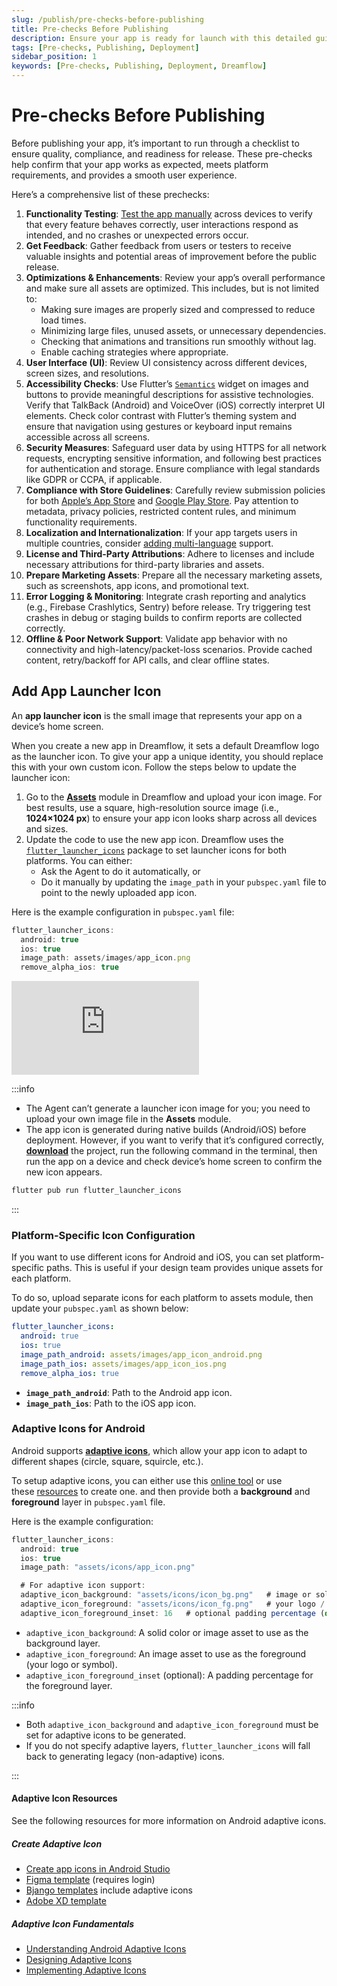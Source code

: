 ```yaml
---
slug: /publish/pre-checks-before-publishing
title: Pre-checks Before Publishing
description: Ensure your app is ready for launch with this detailed guide on essential pre-publishing checks.
tags: [Pre-checks, Publishing, Deployment]
sidebar_position: 1
keywords: [Pre-checks, Publishing, Deployment, Dreamflow]
---
```


# Pre-checks Before Publishing
Before publishing your app, it’s important to run through a checklist to ensure quality, compliance, and readiness for release. These pre-checks help confirm that your app works as expected, meets platform requirements, and provides a smooth user experience.

Here’s a comprehensive list of these prechecks:

1. **Functionality Testing**: [Test the app manually](../test/test-on-mobile-device.md) across devices to verify that every feature behaves correctly, user interactions respond as intended, and no crashes or unexpected errors occur.
2. **Get Feedback**: Gather feedback from users or testers to receive valuable insights and potential areas of improvement before the public release.
3. **Optimizations & Enhancements**: Review your app’s overall performance and make sure all assets are optimized. This includes, but is not limited to:
    - Making sure images are properly sized and compressed to reduce load times.
    - Minimizing large files, unused assets, or unnecessary dependencies.
    - Checking that animations and transitions run smoothly without lag.
    - Enable caching strategies where appropriate.
4. **User Interface (UI)**: Review UI consistency across different devices, screen sizes, and resolutions.
5. **Accessibility Checks**: Use Flutter’s [`Semantics`](https://api.flutter.dev/flutter/widgets/Semantics-class.html) widget on images and buttons to provide meaningful descriptions for assistive technologies. Verify that TalkBack (Android) and VoiceOver (iOS) correctly interpret UI elements. Check color contrast with Flutter’s theming system and ensure that navigation using gestures or keyboard input remains accessible across all screens.
6. **Security Measures**: Safeguard user data by using HTTPS for all network requests, encrypting sensitive information, and following best practices for authentication and storage. Ensure compliance with legal standards like GDPR or CCPA, if applicable.
7. **Compliance with Store Guidelines**: Carefully review submission policies for both [Apple’s App Store](https://developer.apple.com/app-store/review/guidelines/) and [Google Play Store](https://play.google/developer-content-policy/). Pay attention to metadata, privacy policies, restricted content rules, and minimum functionality requirements.
8. **Localization and Internationalization**: If your app targets users in multiple countries, consider [adding multi-language](https://docs.flutter.dev/ui/accessibility-and-internationalization/internationalization) support.
9. **License and Third-Party Attributions**: Adhere to licenses and include necessary attributions for third-party libraries and assets.
10. **Prepare Marketing Assets**: Prepare all the necessary marketing assets, such as screenshots, app icons, and promotional text.
11. **Error Logging & Monitoring**: Integrate crash reporting and analytics (e.g., Firebase Crashlytics, Sentry) before release. Try triggering test crashes in debug or staging builds to confirm reports are collected correctly.
12. **Offline & Poor Network Support**: Validate app behavior with no connectivity and high-latency/packet-loss scenarios. Provide cached content, retry/backoff for API calls, and clear offline states.


## Add App Launcher Icon

An **app launcher icon** is the small image that represents your app on a device’s home screen. 

When you create a new app in Dreamflow, it sets a default Dreamflow logo as the launcher icon. To give your app a unique identity, you should replace this with your own custom icon. Follow the steps below to update the launcher icon:

1. Go to the [**Assets**](../../workspace/modules-panel/assets.md) module in Dreamflow and upload your icon image. For best results, use a square, high-resolution source image (i.e., **1024×1024 px**) to ensure your app icon looks sharp across all devices and sizes.
2. Update the code to use the new app icon. Dreamflow uses the [`flutter_launcher_icons`](https://pub.dev/packages/flutter_launcher_icons) package to set launcher icons for both platforms. You can either:
    - Ask the Agent to do it automatically, or
    - Do it manually by updating the `image_path` in your `pubspec.yaml` file to point to the newly uploaded app icon.

Here is the example configuration in `pubspec.yaml` file:

```jsx
flutter_launcher_icons:
  android: true
  ios: true
  image_path: assets/images/app_icon.png
  remove_alpha_ios: true
```

<div style={{
    position: 'relative',
    paddingBottom: 'calc(52.67989417989418% + 41px)', // Keeps the aspect ratio and additional padding
    height: 0,
    width: '100%'}}>
    <iframe 
        src="https://demo.arcade.software/xzNj2YwPUvpxlrNQCv1r?embed&show_copy_link=true"
        title=""
        style={{
            position: 'absolute',
            top: 0,
            left: 0,
            width: '100%',
            height: '100%',
            colorScheme: 'light'
        }}
        frameborder="0"
        loading="lazy"
        webkitAllowFullScreen
        mozAllowFullScreen
        allowFullScreen
        allow="clipboard-write">
    </iframe>
</div>
<p></p>

:::info

- The Agent can’t generate a launcher icon image for you; you need to upload your own image file in the **Assets** module.
- The app icon is generated during native builds (Android/iOS) before deployment. However, if you want to verify that it’s configured correctly, [**download**](../test/test-on-mobile-device.md#download-code-and-run) the project, run the following command in the terminal, then run the app on a device and check device’s home screen to confirm the new icon appears.

```jsx
flutter pub run flutter_launcher_icons
```
:::

### Platform-Specific Icon Configuration

If you want to use different icons for Android and iOS, you can set platform-specific paths. This is useful if your design team provides unique assets for each platform.

To do so, upload separate icons for each platform to assets module, then update your `pubspec.yaml` as shown below:

```yaml
flutter_launcher_icons:
  android: true
  ios: true
  image_path_android: assets/images/app_icon_android.png
  image_path_ios: assets/images/app_icon_ios.png
  remove_alpha_ios: true

```

- **`image_path_android`**: Path to the Android app icon.
- **`image_path_ios`**: Path to the iOS app icon.

### Adaptive Icons for Android

Android supports [**adaptive icons**](https://developer.android.com/develop/ui/views/launch/icon_design_adaptive#design-adaptive-icons), which allow your app icon to adapt to different shapes (circle, square, squircle, etc.). 

To setup adaptive icons, you can either use this [online tool](https://icon.kitchen/) or use these [resources](#adaptive-icon-resources) to create one. and then provide both a **background** and **foreground** layer in `pubspec.yaml` file.

Here is the example configuration:

```jsx
flutter_launcher_icons:
  android: true
  ios: true
  image_path: "assets/icons/app_icon.png"

  # For adaptive icon support:
  adaptive_icon_background: "assets/icons/icon_bg.png"   # image or solid color ("#FFFFFF")
  adaptive_icon_foreground: "assets/icons/icon_fg.png"   # your logo / symbol image
  adaptive_icon_foreground_inset: 16   # optional padding percentage (default is 16)

```

- `adaptive_icon_background`: A solid color or image asset to use as the background layer.
- `adaptive_icon_foreground`: An image asset to use as the foreground (your logo or symbol).
- `adaptive_icon_foreground_inset` (optional): A padding percentage for the foreground layer.

:::info

- Both `adaptive_icon_background` and `adaptive_icon_foreground` must be set for adaptive icons to be generated.
- If you do not specify adaptive layers, `flutter_launcher_icons` will fall back to generating legacy (non-adaptive) icons.

:::


#### Adaptive Icon Resources

See the following resources for more information on Android adaptive icons.

##### Create Adaptive Icon

- [Create app icons in Android Studio](https://developer.android.com/studio/write/create-app-icons#create-adaptive)
- [Figma template](https://material.uplabs.com/posts/adaptive-icon-sticker-sheet) (requires login)
- [Bjango templates](https://github.com/bjango/Bjango-Templates) include adaptive icons
- [Adobe XD template](https://github.com/faizmalkani/adaptive-icon-template-xd)

##### Adaptive Icon Fundamentals

- [Understanding Android Adaptive Icons](https://medium.com/google-design/understanding-android-adaptive-icons-cee8a9de93e2)
- [Designing Adaptive Icons](https://medium.com/google-design/designing-adaptive-icons-515af294c783)
- [Implementing Adaptive Icons](https://medium.com/google-developers/implementing-adaptive-icons-1e4d1795470e)

